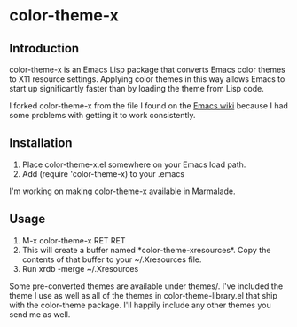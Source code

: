 # color-theme-x #

## Introduction ##

color-theme-x is an Emacs Lisp package that converts Emacs color
themes to X11 resource settings.  Applying color themes in this way
allows Emacs to start up significantly faster than by loading the
theme from Lisp code.

I forked color-theme-x from the file I found on the
[Emacs wiki](http://emacswiki.org/emacs/color-theme-x.el) because I
had some problems with getting it to work consistently.

## Installation ##

1. Place color-theme-x.el somewhere on your Emacs load path.
2. Add (require 'color-theme-x) to your .emacs

I'm working on making color-theme-x available in Marmalade.

## Usage ##

1. M-x color-theme-x RET <name> RET
2. This will create a buffer named \*color-theme-xresources\*.  Copy the
contents of that buffer to your ~/.Xresources file.
3. Run xrdb -merge ~/.Xresources

Some pre-converted themes are available under themes/.  I've included
the theme I use as well as all of the themes in color-theme-library.el
that ship with the color-theme package.  I'll happily include any
other themes you send me as well.
